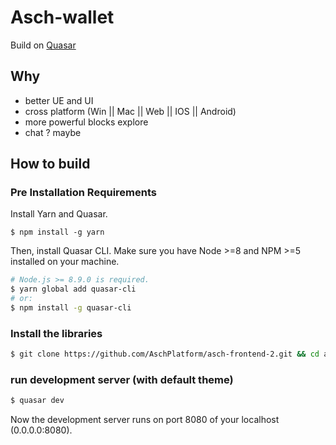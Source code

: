 # Asch-wallet 
 	 
Build on [Quasar](http://quasar-framework.org/)

## Why 	

- better UE and UI	
- cross platform (Win || Mac || Web || IOS || Android)	
- more powerful blocks explore	
- chat ? maybe 	

## How to build 	

### Pre Installation Requirements
Install Yarn and Quasar.

```
$ npm install -g yarn
```

Then, install Quasar CLI. Make sure you have Node >=8 and NPM >=5 installed on your machine.

```bash
# Node.js >= 8.9.0 is required.
$ yarn global add quasar-cli
# or:
$ npm install -g quasar-cli
```

### Install the libraries
```bash
$ git clone https://github.com/AschPlatform/asch-frontend-2.git && cd asch-frontend-2 && yarn install
```

### run development server (with default theme)
```bash
$ quasar dev
```

Now the development server runs on port 8080 of your localhost (0.0.0.0:8080).
